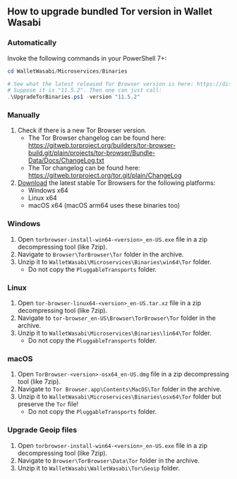 ## How to upgrade bundled Tor version in Wallet Wasabi

### Automatically

Invoke the following commands in your PowerShell 7+:

```powershell
cd WalletWasabi/Microservices/Binaries

# See what the latest released Tor Browser version is here: https://dist.torproject.org/torbrowser/.
# Suppose it is "11.5.2". Then one can just call:
.\UpgradeTorBinaries.ps1 -version "11.5.2"
```

### Manually

1. Check if there is a new Tor Browser version.
    * The Tor Browser changelog can be found here: https://gitweb.torproject.org/builders/tor-browser-build.git/plain/projects/tor-browser/Bundle-Data/Docs/ChangeLog.txt
    * The Tor changelog can be found here: https://gitweb.torproject.org/tor.git/plain/ChangeLog
2. [Download](https://www.torproject.org/download/) the latest stable Tor Browsers for the following platforms:
    * Windows x64
    * Linux x64
    * macOS x64 (macOS arm64 uses these binaries too)

### Windows

1. Open `torbrowser-install-win64-<version>_en-US.exe` file in a zip decompressing tool (like 7zip).
1. Navigate to `Browser\TorBrowser\Tor` folder in the archive.
1. Unzip it to `WalletWasabi\Microservices\Binaries\win64\Tor` folder.
    * Do not copy the `PluggableTransports` folder.

### Linux

1. Open `tor-browser-linux64-<version>_en-US.tar.xz` file in a zip decompressing tool (like 7zip).
1. Navigate to `tor-browser_en-US\Browser\TorBrowser\Tor` folder in the archive.
1. Unzip it to `WalletWasabi\Microservices\Binaries\lin64\Tor` folder.
    * Do not copy the `PluggableTransports` folder.

### macOS

1. Open `TorBrowser-<version>-osx64_en-US.dmg` file in a zip decompressing tool (like 7zip).
1. Navigate to `Tor Browser.app\Contents\MacOS\Tor` folder in the archive.
1. Unzip it to `WalletWasabi\Microservices\Binaries\osx64\Tor` folder but preserve the `Tor` file!
    * Do not copy the `PluggableTransports` folder.

### Upgrade Geoip files

1. Open `torbrowser-install-win64-<version>_en-US.exe` file in a zip decompressing tool (like 7zip).
1. Navigate to `Browser\TorBrowser\Data\Tor` folder in the archive.
1. Unzip it to `WalletWasabi\WalletWasabi\Tor\Geoip` folder.
